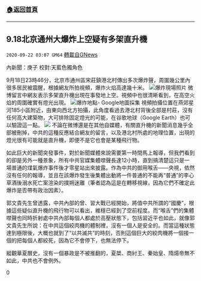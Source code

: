 ###  [:house:返回首頁](https://github.com/ourhimalayas/txt)
---

## 9.18北京通州大爆炸上空疑有多架直升機
`2020-09-22 03:07 GM64` [轉載自GNews](https://gnews.org/zh-hant/376115/)

內新聞：庚子 校對:天藍色獨角色

9月18日23時46分，北京市通州區宋莊鎮港北村傳出多次爆炸聲，周圍幾公里內很多居民被震醒，根據網友所拍視頻，爆炸火焰高達幾十米。
![](https://s3.amazonaws.com/gnews-media-offload/wp-content/uploads/2020/09/22015146/0.jpg)爆炸現場照片
微博留言中網友表示多架直升機出現在事發地上空。視頻中也很清晰看到，在高空火焰的周圍確實有燈光出現。
![](https://s3.amazonaws.com/gnews-media-offload/wp-content/uploads/2020/09/22015512/1-121.jpg)爆炸地點- Google地圖採集
視頻拍攝位置在燕郊星河185小區附近，由東向西北方拍攝，此角度看過去港北村背後全部是村莊，沒有任何高大建築物，大可排除固定燈光的可能，在谷歌地球（Google Earth）也可以驗證這一點。
![](https://s3.amazonaws.com/gnews-media-offload/wp-content/uploads/2020/09/22015811/2-58.jpg)
不論在微博還是在其他自媒體，有關直升機的新聞消息幾乎全部被刪掉，中共的這種反應結合網友的留言，以及港北村所處的地理位置，出現的燈光很有可能就是直升機，即便不是它也會是某種飛行物。

如此巨大的新聞突發事件，對於新聞媒體來說需要第一時間馬上報導，但我們看到的卻是另外一種景象，所有中共官媒集體噤聲長達12小時，直到搞清楚這只是一場普通的煤氣爆炸事件後才零星站出來披露。作為中共的御用喉舌——央視，依然沒有任何的報導，並且在該爆炸發生後集體出動將一件普通的不能再“普通”的李心草酒後溺水死亡案渲染的撲朔迷離（筆者認為這是在轉移視線，因為它們不確定此爆炸是否帶有政治因素）。

郭文貴先生曾透露，中共內部的曾、習大戰已經開始，將值中共所謂的“國慶”，根據這些疑似直升機的飛行物可以看出，維穩已經到了空前程度。而“喉舌”們的集體噤聲也同時折射處中共內部每個人都處於高壓狀態下，包括習近平也如此，就像郭文貴先生所說：在中共這個絞肉機的體制裡，沒有一個人是安全的。而當這種狀態達到極限後，大概也就到了“以共滅共”的時刻，否則這個巨大的絞肉機將一個接一個的把每個人都絞死，因為它不會停下，也無法停下。

縱觀華夏曆史，沒有一個暴政是不被推翻的，夏桀、商紂王、秦始皇、隋煬帝無不如此，中共也不會例外。

0
